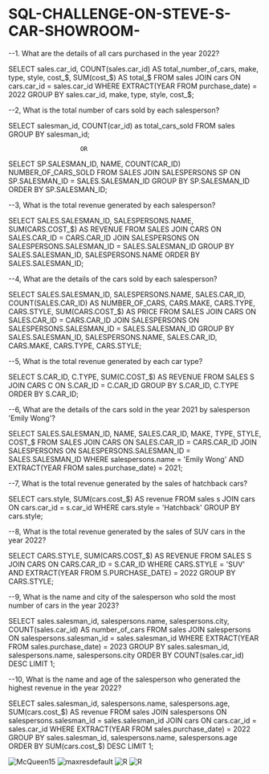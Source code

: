 # SQL-CHALLENGE-ON-STEVE-S-CAR-SHOWROOM-

--1. What are the details of all cars purchased in the year 2022?

SELECT sales.car_id, COUNT(sales.car_id) AS total_number_of_cars,
       make, type, style, cost_$, SUM(cost_$) AS total_$
FROM sales
JOIN cars ON cars.car_id = sales.car_id
WHERE EXTRACT(YEAR FROM purchase_date) = 2022
GROUP BY sales.car_id, make, type, style, cost_$;


--2, What is the total number of cars sold by each salesperson?

SELECT salesman_id, COUNT(car_id) as total_cars_sold
FROM sales
GROUP BY salesman_id;

                        OR

SELECT SP.SALESMAN_ID, NAME, COUNT(CAR_ID) NUMBER_OF_CARS_SOLD
FROM SALES 
JOIN SALESPERSONS SP
ON SP.SALESMAN_ID = SALES.SALESMAN_ID
GROUP BY SP.SALESMAN_ID
ORDER BY SP.SALESMAN_ID;


--3, What is the total revenue generated by each salesperson?

SELECT SALES.SALESMAN_ID, SALESPERSONS.NAME, SUM(CARS.COST_$) AS REVENUE
FROM SALES
JOIN CARS ON SALES.CAR_ID = CARS.CAR_ID
JOIN SALESPERSONS ON SALESPERSONS.SALESMAN_ID = SALES.SALESMAN_ID
GROUP BY SALES.SALESMAN_ID, SALESPERSONS.NAME
ORDER BY SALES.SALESMAN_ID;


--4, What are the details of the cars sold by each salesperson?

SELECT SALES.SALESMAN_ID, SALESPERSONS.NAME, SALES.CAR_ID, COUNT(SALES.CAR_ID) AS NUMBER_OF_CARS,
       CARS.MAKE, CARS.TYPE, CARS.STYLE, SUM(CARS.COST_$) AS PRICE
FROM SALES
JOIN CARS ON SALES.CAR_ID = CARS.CAR_ID
JOIN SALESPERSONS ON SALESPERSONS.SALESMAN_ID = SALES.SALESMAN_ID
GROUP BY SALES.SALESMAN_ID, SALESPERSONS.NAME, SALES.CAR_ID, CARS.MAKE, CARS.TYPE, CARS.STYLE;


--5, What is the total revenue generated by each car type?

SELECT S.CAR_ID, C.TYPE, SUM(C.COST_$) AS REVENUE
FROM SALES S
JOIN CARS C ON S.CAR_ID = C.CAR_ID
GROUP BY S.CAR_ID, C.TYPE
ORDER BY S.CAR_ID;


--6, What are the details of the cars sold in the year 2021 by salesperson 'Emily Wong'?

SELECT SALES.SALESMAN_ID, NAME, SALES.CAR_ID, MAKE, TYPE, STYLE, COST_$
FROM SALES 
JOIN CARS ON SALES.CAR_ID = CARS.CAR_ID
JOIN SALESPERSONS ON SALESPERSONS.SALESMAN_ID = SALES.SALESMAN_ID
WHERE salespersons.name = 'Emily Wong' AND EXTRACT(YEAR FROM sales.purchase_date) = 2021;


--7, What is the total revenue generated by the sales of hatchback cars?

SELECT cars.style, SUM(cars.cost_$) AS revenue
FROM sales s
JOIN cars ON cars.car_id = s.car_id
WHERE cars.style = 'Hatchback'
GROUP BY cars.style;


--8, What is the total revenue generated by the sales of SUV cars in the year 2022?

SELECT CARS.STYLE, SUM(CARS.COST_$) AS REVENUE
FROM SALES S 
JOIN CARS ON CARS.CAR_ID = S.CAR_ID
WHERE CARS.STYLE = 'SUV' AND EXTRACT(YEAR FROM S.PURCHASE_DATE) = 2022
GROUP BY CARS.STYLE;


--9, What is the name and city of the salesperson who sold the most number of cars in the year 2023?

SELECT sales.salesman_id, salespersons.name, salespersons.city, COUNT(sales.car_id) AS number_of_cars
FROM sales
JOIN salespersons ON salespersons.salesman_id = sales.salesman_id
WHERE EXTRACT(YEAR FROM sales.purchase_date) = 2023
GROUP BY sales.salesman_id, salespersons.name, salespersons.city
ORDER BY COUNT(sales.car_id) DESC
LIMIT 1;


--10, What is the name and age of the salesperson who generated the highest revenue in the year 2022?

SELECT sales.salesman_id, salespersons.name, salespersons.age, SUM(cars.cost_$) AS revenue
FROM sales
JOIN salespersons ON salespersons.salesman_id = sales.salesman_id
JOIN cars ON cars.car_id = sales.car_id
WHERE EXTRACT(YEAR FROM sales.purchase_date) = 2022
GROUP BY sales.salesman_id, salespersons.name, salespersons.age
ORDER BY SUM(cars.cost_$) DESC
LIMIT 1;


![McQueen15](https://github.com/HOSHANGI/SQL-CHALLENGE-ON-STEVE-S-CAR-SHOWROOM-/assets/118753140/00a0a0df-16a5-4aeb-a303-65d63d5075d0)
![maxresdefault](https://github.com/HOSHANGI/SQL-CHALLENGE-ON-STEVE-S-CAR-SHOWROOM-/assets/118753140/2c8d0655-5f51-4d4c-b275-44e3570c5553)
![R](https://github.com/HOSHANGI/SQL-CHALLENGE-ON-STEVE-S-CAR-SHOWROOM-/assets/118753140/c64cbce6-7225-4db6-a9fb-174a33318069)
![R](https://github.com/HOSHANGI/SQL-CHALLENGE-ON-STEVE-S-CAR-SHOWROOM-/assets/118753140/c2f165ff-d9a0-4fb8-81c5-3393b2d34b9f)
